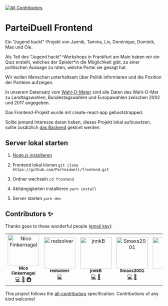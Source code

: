 [![All Contributors](https://img.shields.io/badge/all_contributors-5-orange.svg?style=flat-square)](#contributors)

# ParteiDuell Frontend

Ein "Jugend hackt"-Projekt von Jannik, Tamina, Liv, Dominique, Dominik, Max und Ole.

Als Teil des "Jugend hackt"-Workshops in Frankfurt am Main haben wir ein Quiz erstellt, welches der Spieler*in die Möglichkeit gibt, zu einer politischen Aussage zu raten, welche Partei sie gesagt hat.

Wir wollen Menschen unterhaltsam über Politik informieren und die Position der Parteien aufzeigen.

In unserem Datensatz vom [Wahl-O-Meter](https://www.wahlometer.watch) sind alle Daten des Wahl-O-Mat zu Landtagswahlen, Bundestagswahlen und Europawahlen zwischen 2002 und 2017 angegeben.


Das Frontend-Projekt wurde mit create-react-app gebootstrapped.

Sollte jemand Interesse daran haben, dieses Projekt lokal aufzusetzen, sollte zusätzlich [das Backend](https://github.com/Parteiduell/backend) geklont werden.

## Server lokal starten

1. [Node.js installieren](https://nodejs.org)

2. Frontend lokal klonen
`git clone https://github.com/Parteiduell/frontend.git`

3. Ordner wechseln
`cd frontend`

4. Abhängigkeiten installieren
`yarn install`

5. Server starten
`yarn dev`

## Contributors ✨

Thanks goes to these wonderful people ([emoji key](https://allcontributors.org/docs/en/emoji-key)):

<!-- ALL-CONTRIBUTORS-LIST:START - Do not remove or modify this section -->
<!-- prettier-ignore -->
<table>
  <tr>
    <td align="center"><a href="https://gruselhaus.com"><img src="https://avatars2.githubusercontent.com/u/33380107?v=4" width="100px;" alt="Nico Finkernagel"/><br /><sub><b>Nico Finkernagel</b></sub></a><br /><a href="https://github.com/Parteiduell/frontend/commits?author=gruselhaus" title="Code">💻</a> <a href="#maintenance-gruselhaus" title="Maintenance">🚧</a> <a href="#infra-gruselhaus" title="Infrastructure (Hosting, Build-Tools, etc)">🚇</a></td>
    <td align="center"><a href="https://github.com/redsolver"><img src="https://avatars1.githubusercontent.com/u/30355444?v=4" width="100px;" alt="redsolver"/><br /><sub><b>redsolver</b></sub></a><br /><a href="https://github.com/Parteiduell/frontend/commits?author=redsolver" title="Code">💻</a></td>
    <td align="center"><a href="https://github.com/jnnkB"><img src="https://avatars0.githubusercontent.com/u/29376715?v=4" width="100px;" alt="jnnkB"/><br /><sub><b>jnnkB</b></sub></a><br /><a href="https://github.com/JParteiduell/frontend/commits?author=jnnkB" title="Code">💻</a> <a href="#design-jnnkB" title="Design">🎨</a></td>
    <td align="center"><a href="https://github.com/Smaxs2001"><img src="https://avatars2.githubusercontent.com/u/43184247?s=400&v=4" width="100px;" alt="Smaxs2001"/><br /><sub><b>Smaxs2001</b></sub></a><br /><a href="https://github.com/Parteiduell/frontend/commits?author=Smaxs2001" title="Code">💻</a> <a href="https://github.com/Parteiduell/frontend/commits?author=Smaxs2001" title="Documentation">📖</a></td>
    <td align="center"><a href="https://github.com/livgm"><img src="https://avatars2.githubusercontent.com/u/44585549?s=400&v=4" width="100px;" alt="Liv"/><br /><sub><b>Liv</b></sub></a><br /><a href="https://github.com/Parteiduell/frontend/commits?author=livgm" title="Code">💻</a> <a href="#design-livgm" title="Design">🎨</a></td>
  </tr>
</table>

<!-- ALL-CONTRIBUTORS-LIST:END -->

This project follows the [all-contributors](https://github.com/all-contributors/all-contributors) specification. Contributions of any kind welcome!
